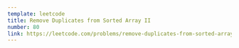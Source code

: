 ```yaml
---
template: leetcode
title: Remove Duplicates from Sorted Array II
number: 80
link: https://leetcode.com/problems/remove-duplicates-from-sorted-array-ii
---
```


